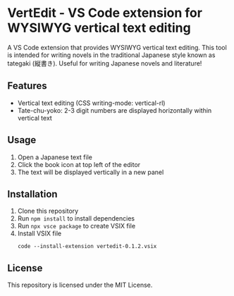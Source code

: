 # VertEdit - VS Code extension for WYSIWYG vertical text editing

A VS Code extension that provides WYSIWYG vertical text editing.
This tool is intended for writing novels in the traditional Japanese style known as tategaki (縦書き).
Useful for writing Japanese novels and literature!

## Features
- Vertical text editing (CSS writing-mode: vertical-rl)
- Tate-chu-yoko: 2-3 digit numbers are displayed horizontally within vertical text

## Usage
1. Open a Japanese text file
2. Click the book icon at top left of the editor
3. The text will be displayed vertically in a new panel

## Installation
1. Clone this repository
2. Run `npm install` to install dependencies
3. Run `npx vsce package` to create VSIX file
4. Install VSIX file
    ```
    code --install-extension vertedit-0.1.2.vsix
    ```

## License
This repository is licensed under the MIT License.